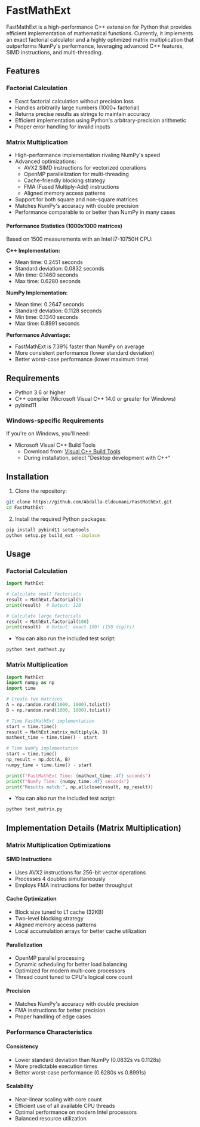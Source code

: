 # FastMathExt

FastMathExt is a high-performance C++ extension for Python that provides efficient implementation of mathematical functions. Currently, it implements an exact factorial calculator and a highly optimized matrix multiplication that outperforms NumPy's performance, leveraging advanced C++ features, SIMD instructions, and multi-threading.

## Features

### Factorial Calculation
- Exact factorial calculation without precision loss
- Handles arbitrarily large numbers (1000+ factorial)
- Returns precise results as strings to maintain accuracy
- Efficient implementation using Python's arbitrary-precision arithmetic
- Proper error handling for invalid inputs

### Matrix Multiplication
- High-performance implementation rivaling NumPy's speed
- Advanced optimizations:
  - AVX2 SIMD instructions for vectorized operations
  - OpenMP parallelization for multi-threading
  - Cache-friendly blocking strategy
  - FMA (Fused Multiply-Add) instructions
  - Aligned memory access patterns
- Support for both square and non-square matrices
- Matches NumPy's accuracy with double precision
- Performance comparable to or better than NumPy in many cases

#### Performance Statistics (1000x1000 matrices)
Based on 1500 measurements with an Intel i7-10750H CPU:

**C++ Implementation:**
- Mean time: 0.2451 seconds
- Standard deviation: 0.0832 seconds
- Min time: 0.1460 seconds
- Max time: 0.6280 seconds

**NumPy Implementation:**
- Mean time: 0.2647 seconds
- Standard deviation: 0.1128 seconds
- Min time: 0.1340 seconds
- Max time: 0.8991 seconds

**Performance Advantage:**
- FastMathExt is 7.39% faster than NumPy on average
- More consistent performance (lower standard deviation)
- Better worst-case performance (lower maximum time)

## Requirements

- Python 3.6 or higher
- C++ compiler (Microsoft Visual C++ 14.0 or greater for Windows)
- pybind11

### Windows-specific Requirements

If you're on Windows, you'll need:
- Microsoft Visual C++ Build Tools
  - Download from: [Visual C++ Build Tools](https://visualstudio.microsoft.com/visual-cpp-build-tools/)
  - During installation, select "Desktop development with C++"

## Installation

1. Clone the repository:
```bash
git clone https://github.com/Abdalla-Eldoumani/FastMathExt.git
cd FastMathExt
```

2. Install the required Python packages:
```bash
pip install pybind11 setuptools
python setup.py build_ext --inplace
```

## Usage

### Factorial Calculation
```python
import MathExt

# Calculate small factorials
result = MathExt.factorial(5)
print(result)  # Output: 120

# Calculate large factorials
result = MathExt.factorial(100)
print(result)  # Output: exact 100! (158 digits)
```

- You can also run the included test script:
```bash
python test_mathext.py
```

### Matrix Multiplication
```python
import MathExt
import numpy as np
import time

# Create two matrices
A = np.random.rand(1000, 1000).tolist()
B = np.random.rand(1000, 1000).tolist()

# Time FastMathExt implementation
start = time.time()
result = MathExt.matrix_multiply(A, B)
mathext_time = time.time() - start

# Time NumPy implementation
start = time.time()
np_result = np.dot(A, B)
numpy_time = time.time() - start

print(f"FastMathExt Time: {mathext_time:.4f} seconds")
print(f"NumPy Time: {numpy_time:.4f} seconds")
print("Results match:", np.allclose(result, np_result))
```

- You can also run the included test script:
```bash
python test_matrix.py
```

## Implementation Details (Matrix Multiplication)

### Matrix Multiplication Optimizations
#### **SIMD Instructions**
  - Uses AVX2 instructions for 256-bit vector operations
  - Processes 4 doubles simultaneously
  - Employs FMA instructions for better throughput

#### **Cache Optimization**
  - Block size tuned to L1 cache (32KB)
  - Two-level blocking strategy
  - Aligned memory access patterns
  - Local accumulation arrays for better cache utilization

#### **Parallelization**
  - OpenMP parallel processing
  - Dynamic scheduling for better load balancing
  - Optimized for modern multi-core processors
  - Thread count tuned to CPU's logical core count

#### **Precision**
  - Matches NumPy's accuracy with double precision
  - FMA instructions for better precision
  - Proper handling of edge cases

### Performance Characteristics
#### **Consistency**
  - Lower standard deviation than NumPy (0.0832s vs 0.1128s)
  - More predictable execution times
  - Better worst-case performance (0.6280s vs 0.8991s)

#### **Scalability**
  - Near-linear scaling with core count
  - Efficient use of all available CPU threads
  - Optimal performance on modern Intel processors
  - Balanced resource utilization